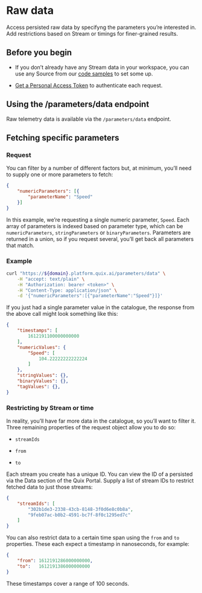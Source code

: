 # Raw data

Access persisted raw data by specifyng the parameters you’re interested
in. Add restrictions based on Stream or timings for finer-grained
results.

## Before you begin

  - If you don’t already have any Stream data in your workspace, you can use any Source from our [code samples](../../platform/samples/samples.md) to set some up.

  - [Get a Personal Access Token](authenticate.md)
    to authenticate each request.

## Using the /parameters/data endpoint

Raw telemetry data is available via the `/parameters/data` endpoint.

## Fetching specific parameters

### Request

You can filter by a number of different factors but, at minimum, you’ll
need to supply one or more parameters to fetch:

``` json
{
    "numericParameters": [{
        "parameterName": "Speed"
    }]
}
```

In this example, we’re requesting a single numeric parameter, `Speed`.
Each array of parameters is indexed based on parameter type, which can
be `numericParameters`, `stringParameters` or `binaryParameters`.
Parameters are returned in a union, so if you request several, you’ll
get back all parameters that match.

### Example

``` bash
curl "https://${domain}.platform.quix.ai/parameters/data" \
    -H "accept: text/plain" \
    -H "Authorization: bearer <token>" \
    -H "Content-Type: application/json" \
    -d '{"numericParameters":[{"parameterName":"Speed"}]}'
```

If you just had a single parameter value in the catalogue, the response
from the above call might look something like this:

``` json
{
    "timestamps": [
        1612191100000000000
    ],
    "numericValues": {
        "Speed": [
            104.22222222222224
        ]
    },
    "stringValues": {},
    "binaryValues": {},
    "tagValues": {},
}
```

### Restricting by Stream or time

In reality, you’ll have far more data in the catalogue, so you’ll want
to filter it. Three remaining properties of the request object allow you
to do so:

  - `streamIds`

  - `from`

  - `to`

Each stream you create has a unique ID. You can view the ID of a
persisted via the Data section of the Quix Portal. Supply a list of
stream IDs to restrict fetched data to just those streams:

``` json
{
    "streamIds": [
        "302b1de3-2338-43cb-8148-3f0d6e8c0b8a",
        "9feb07ac-b0b2-4591-bc7f-8f0c1295ed7c"
    ]
}
```

You can also restrict data to a certain time span using the `from` and
`to` properties. These each expect a timestamp in nanoseconds, for
example:

``` json
{
    "from": 1612191286000000000,
    "to":   1612191386000000000
}
```

These timestamps cover a range of 100 seconds.

